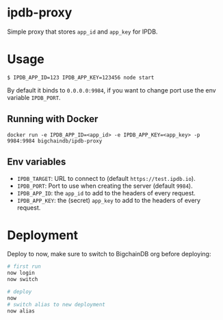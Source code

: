 # ipdb-proxy

Simple proxy that stores `app_id` and `app_key` for IPDB.

# Usage

```
$ IPDB_APP_ID=123 IPDB_APP_KEY=123456 node start
```

By default it binds to `0.0.0.0:9984`, if you want to change port use
the env variable `IPDB_PORT`.

## Running with Docker

```
docker run -e IPDB_APP_ID=<app_id> -e IPDB_APP_KEY=<app_key> -p 9984:9984 bigchaindb/ipdb-proxy
```

## Env variables

- `IPDB_TARGET`: URL to connect to (default `https://test.ipdb.io`).
- `IPDB_PORT`: Port to use when creating the server (default `9984`).
- `IPDB_APP_ID`: the `app_id` to add to the headers of every request.
- `IPDB_APP_KEY`: the (secret) `app_key` to add to the headers of every request.

# Deployment

Deploy to now, make sure to switch to BigchainDB org before deploying:

```bash
# first run
now login
now switch

# deploy
now
# switch alias to new deployment
now alias
```
